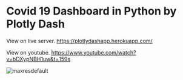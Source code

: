 # Covid 19 Dashboard in Python by Plotly Dash
View on live server. https://plotlydashapp.herokuapp.com/

View on youtube. https://www.youtube.com/watch?v=bDXypNBH1uw&t=159s

![maxresdefault](https://user-images.githubusercontent.com/76989404/106139215-f9da0f80-618e-11eb-960e-a2f78a428e2a.jpg)
